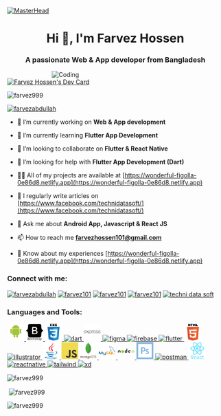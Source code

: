 [![MasterHead](https://cdn.dribbble.com/userupload/6672654/file/original-147fe2a6c4975e174f1a0a9232a49133.jpeg?compress=1&resize=1600x913)](https://farvezhossen.netlify.app/)
<h1 align="center">Hi 👋, I'm Farvez Hossen</h1>
<h3 align="center">A passionate Web & App developer from Bangladesh</h3>
<img align="right" alt="Coding" width="400" src="https://cdn.dribbble.com/users/1162077/screenshots/3848914/programmer.gif">

<a href="https://app.daily.dev/farvezhossen"><img src="https://api.daily.dev/devcards/369afb514a454e1ca8ec13cd18dbd917.png?r=l1v" width="400" alt="Farvez Hossen's Dev Card"/></a>

<p align="left"> <img src="https://komarev.com/ghpvc/?username=farvez999&label=Profile%20views&color=0e75b6&style=flat" alt="farvez999" /> </p>

<p align="left"> <a href="https://twitter.com/farvezabdullah" target="blank"><img src="https://img.shields.io/twitter/follow/farvezabdullah?logo=twitter&style=for-the-badge" alt="farvezabdullah" /></a> </p>

- 🔭 I’m currently working on **Web & App development**

- 🌱 I’m currently learning **Flutter App Development**

- 👯 I’m looking to collaborate on **Flutter & React Native**

- 🤝 I’m looking for help with **Flutter App Development (Dart)**

- 👨‍💻 All of my projects are available at [https://wonderful-figolla-0e86d8.netlify.app](https://wonderful-figolla-0e86d8.netlify.app)

- 📝 I regularly write articles on [https://www.facebook.com/technidatasoft/](https://www.facebook.com/technidatasoft/)

- 💬 Ask me about **Android App, Javascript & React JS**

- 📫 How to reach me **farvezhossen101@gmail.com**

- 📄 Know about my experiences [https://wonderful-figolla-0e86d8.netlify.app](https://wonderful-figolla-0e86d8.netlify.app)

<h3 align="left">Connect with me:</h3>
<p align="left">
<a href="https://twitter.com/farvezabdullah" target="blank"><img align="center" src="https://raw.githubusercontent.com/rahuldkjain/github-profile-readme-generator/master/src/images/icons/Social/twitter.svg" alt="farvezabdullah" height="30" width="40" /></a>
<a href="https://linkedin.com/in/farvez101" target="blank"><img align="center" src="https://raw.githubusercontent.com/rahuldkjain/github-profile-readme-generator/master/src/images/icons/Social/linked-in-alt.svg" alt="farvez101" height="30" width="40" /></a>
<a href="https://fb.com/farvez101" target="blank"><img align="center" src="https://raw.githubusercontent.com/rahuldkjain/github-profile-readme-generator/master/src/images/icons/Social/facebook.svg" alt="farvez101" height="30" width="40" /></a>
<a href="https://instagram.com/farvez101" target="blank"><img align="center" src="https://raw.githubusercontent.com/rahuldkjain/github-profile-readme-generator/master/src/images/icons/Social/instagram.svg" alt="farvez101" height="30" width="40" /></a>
<a href="https://www.youtube.com/c/techni data soft" target="blank"><img align="center" src="https://raw.githubusercontent.com/rahuldkjain/github-profile-readme-generator/master/src/images/icons/Social/youtube.svg" alt="techni data soft" height="30" width="40" /></a>
</p>

<h3 align="left">Languages and Tools:</h3>
<p align="left"> <a href="https://developer.android.com" target="_blank" rel="noreferrer"> <img src="https://raw.githubusercontent.com/devicons/devicon/master/icons/android/android-original-wordmark.svg" alt="android" width="40" height="40"/> </a> <a href="https://getbootstrap.com" target="_blank" rel="noreferrer"> <img src="https://raw.githubusercontent.com/devicons/devicon/master/icons/bootstrap/bootstrap-plain-wordmark.svg" alt="bootstrap" width="40" height="40"/> </a> <a href="https://www.w3schools.com/css/" target="_blank" rel="noreferrer"> <img src="https://raw.githubusercontent.com/devicons/devicon/master/icons/css3/css3-original-wordmark.svg" alt="css3" width="40" height="40"/> </a> <a href="https://dart.dev" target="_blank" rel="noreferrer"> <img src="https://www.vectorlogo.zone/logos/dartlang/dartlang-icon.svg" alt="dart" width="40" height="40"/> </a> <a href="https://expressjs.com" target="_blank" rel="noreferrer"> <img src="https://raw.githubusercontent.com/devicons/devicon/master/icons/express/express-original-wordmark.svg" alt="express" width="40" height="40"/> </a> <a href="https://www.figma.com/" target="_blank" rel="noreferrer"> <img src="https://www.vectorlogo.zone/logos/figma/figma-icon.svg" alt="figma" width="40" height="40"/> </a> <a href="https://firebase.google.com/" target="_blank" rel="noreferrer"> <img src="https://www.vectorlogo.zone/logos/firebase/firebase-icon.svg" alt="firebase" width="40" height="40"/> </a> <a href="https://flutter.dev" target="_blank" rel="noreferrer"> <img src="https://www.vectorlogo.zone/logos/flutterio/flutterio-icon.svg" alt="flutter" width="40" height="40"/> </a> <a href="https://www.w3.org/html/" target="_blank" rel="noreferrer"> <img src="https://raw.githubusercontent.com/devicons/devicon/master/icons/html5/html5-original-wordmark.svg" alt="html5" width="40" height="40"/> </a> <a href="https://www.adobe.com/in/products/illustrator.html" target="_blank" rel="noreferrer"> <img src="https://www.vectorlogo.zone/logos/adobe_illustrator/adobe_illustrator-icon.svg" alt="illustrator" width="40" height="40"/> </a> <a href="https://www.java.com" target="_blank" rel="noreferrer"> <img src="https://raw.githubusercontent.com/devicons/devicon/master/icons/java/java-original.svg" alt="java" width="40" height="40"/> </a> <a href="https://developer.mozilla.org/en-US/docs/Web/JavaScript" target="_blank" rel="noreferrer"> <img src="https://raw.githubusercontent.com/devicons/devicon/master/icons/javascript/javascript-original.svg" alt="javascript" width="40" height="40"/> </a> <a href="https://www.mongodb.com/" target="_blank" rel="noreferrer"> <img src="https://raw.githubusercontent.com/devicons/devicon/master/icons/mongodb/mongodb-original-wordmark.svg" alt="mongodb" width="40" height="40"/> </a> <a href="https://www.mysql.com/" target="_blank" rel="noreferrer"> <img src="https://raw.githubusercontent.com/devicons/devicon/master/icons/mysql/mysql-original-wordmark.svg" alt="mysql" width="40" height="40"/> </a> <a href="https://nodejs.org" target="_blank" rel="noreferrer"> <img src="https://raw.githubusercontent.com/devicons/devicon/master/icons/nodejs/nodejs-original-wordmark.svg" alt="nodejs" width="40" height="40"/> </a> <a href="https://www.photoshop.com/en" target="_blank" rel="noreferrer"> <img src="https://raw.githubusercontent.com/devicons/devicon/master/icons/photoshop/photoshop-line.svg" alt="photoshop" width="40" height="40"/> </a> <a href="https://postman.com" target="_blank" rel="noreferrer"> <img src="https://www.vectorlogo.zone/logos/getpostman/getpostman-icon.svg" alt="postman" width="40" height="40"/> </a> <a href="https://reactjs.org/" target="_blank" rel="noreferrer"> <img src="https://raw.githubusercontent.com/devicons/devicon/master/icons/react/react-original-wordmark.svg" alt="react" width="40" height="40"/> </a> <a href="https://reactnative.dev/" target="_blank" rel="noreferrer"> <img src="https://reactnative.dev/img/header_logo.svg" alt="reactnative" width="40" height="40"/> </a> <a href="https://tailwindcss.com/" target="_blank" rel="noreferrer"> <img src="https://www.vectorlogo.zone/logos/tailwindcss/tailwindcss-icon.svg" alt="tailwind" width="40" height="40"/> </a> <a href="https://www.adobe.com/products/xd.html" target="_blank" rel="noreferrer"> <img src="https://cdn.worldvectorlogo.com/logos/adobe-xd.svg" alt="xd" width="40" height="40"/> </a> </p>

<p><img align="center" src="https://github-readme-streak-stats.herokuapp.com/?user=farvez999&" alt="farvez999" /></p>

<p>&nbsp;<img align="center" src="https://github-readme-stats.vercel.app/api?username=farvez999&show_icons=true&locale=en" alt="farvez999" /></p>

<p><img align="left" src="https://github-readme-stats.vercel.app/api/top-langs?username=farvez999&show_icons=true&locale=en&layout=compact" alt="farvez999" /></p>
